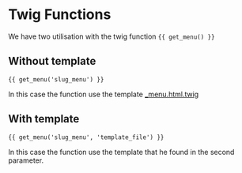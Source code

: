 Twig Functions
==============

We have two utilisation with the twig function `{{ get_menu() }}`

Without template
----------------

```html.twig
{{ get_menu('slug_menu') }}
```

In this case the function use the template [_menu.html.twig](/Resources/views/front/_menu.html.twig)

With template
-------------

```html.twig
{{ get_menu('slug_menu', 'template_file') }}
```

In this case the function use the template that he found in the second parameter.